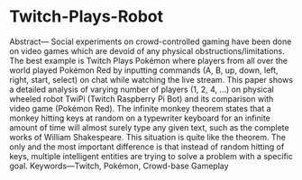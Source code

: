 # Twitch-Plays-Robot
Abstract— Social experiments on crowd-controlled gaming have been done on video games which are devoid of any physical obstructions/limitations. The best example is Twitch Plays Pokémon where players from all over the world played Pokémon Red by inputting commands (A, B, up, down, left, right, start, select) on chat while watching the live stream. This paper shows a detailed analysis of varying number of players (1, 2, 4, …) on physical wheeled robot TwiPi (Twitch Raspberry Pi Bot) and its comparison with video game (Pokémon Red). The infinite monkey theorem states that a monkey hitting keys at random on a typewriter keyboard for an infinite amount of time will almost surely type any given text, such as the complete works of William Shakespeare. This situation is quite like the theorem. The only and the most important difference is that instead of random hitting of keys, multiple intelligent entities are trying to solve a problem with a specific goal.
Keywords—Twitch, Pokémon, Crowd-base Gameplay
